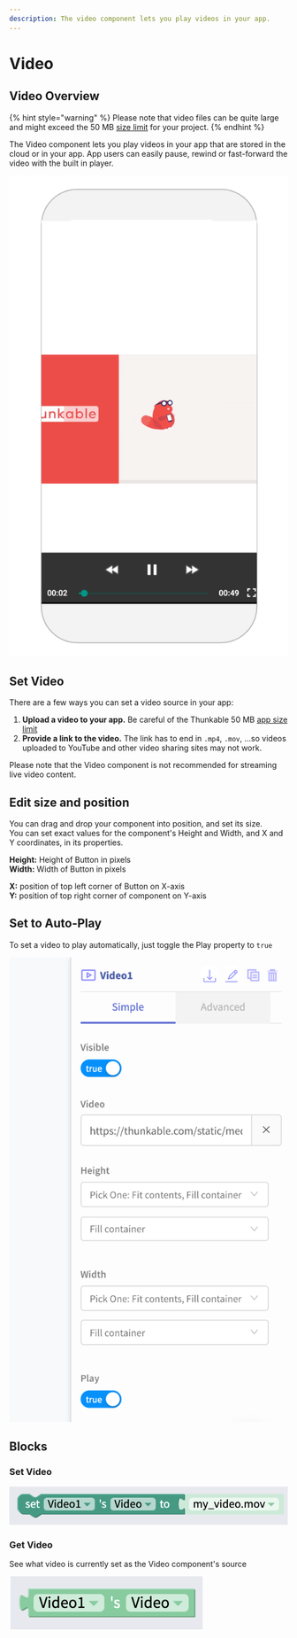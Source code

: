 ```yaml
---
description: The video component lets you play videos in your app.
---
```


# Video

## Video Overview

{% hint style="warning" %}
Please note that video files can be quite large and might exceed the 50 MB [size limit](projects/assets.md#app-size-limits-50-mb-per-app) for your project. 
{% endhint %}

The Video component lets you play videos in your app that are stored in the cloud or in your app. App users can easily pause, rewind or fast-forward the video with the built in player.



![](.gitbook/assets/screen-shot-2019-10-17-at-2.52.02-pm.png)

## Set Video

There are a few ways you can set a video source in your app:

1. **Upload a video to your app.** Be careful of the Thunkable 50 MB [app size limit](projects/assets.md#app-size-limits-50-mb-per-app)
2. **Provide a link to the video.** The link has to end in `.mp4`, `.mov`, …so videos uploaded to YouTube and other video sharing sites may not work.

Please note that the Video component is not recommended for streaming live video content. 

## Edit size and position

You can drag and drop your component into position, and set its size.   
You can set exact values for the component's Height and Width, and X and Y coordinates, in its properties.

**Height:** Height of Button in pixels  
**Width:** Width of Button in pixels

**X:** position of top left corner of Button on X-axis  
**Y:** position of top right corner of component on Y-axis

## Set to Auto-Play

To set a video to play automatically, just toggle the Play property to `true` 

![](.gitbook/assets/screen-shot-2019-10-29-at-2.03.22-pm.png)

## Blocks

### Set Video

![](.gitbook/assets/screen-shot-2021-04-08-at-4.16.23-pm.png)

### Get Video

See what video is currently set as the Video component's source

![](.gitbook/assets/screen-shot-2021-04-08-at-4.17.34-pm.png)



